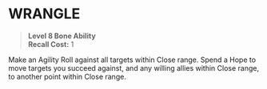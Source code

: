 # WRANGLE

> **Level 8 Bone Ability**  
> **Recall Cost:** 1

Make an Agility Roll against all targets within Close range. Spend a Hope to move targets you succeed against, and any willing allies within Close range, to another point within Close range.